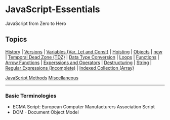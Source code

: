# JavaScript-Essentials

JavaScript from Zero to Hero

## Topics

[History](/Theory/historyAndFeatures.md) | [Versions](/Theory/versionsOfJavascript.md) | [Variables (Var, Let and Const)](/Theory/variables.md) | [Hoisting](/Theory/hoisting.md) | [Objects](/Theory/objects.md) | [new](/Theory/newKeyword.md) | [Temporal Dead Zone (TDZ)](/Theory/temporalDeadZone.md) | [Data Type Conversion](/Theory/dataConversion.md) | [Loops](/Theory/loops.md) | [Functions](/Theory/functions.md) | [Arrow Functions](/Theory/arrowFunctions.md) | [Experssions and Operators](/Theory/expressions&Operators.md) | [Destructuring](/Theory/destructuring.md) | [String](/Theory/string.md) | [Regular Expressions (Incomplete)](/Theory/regularExpressions.md) | [Indexed Collection (Array)](/Theory/indexedCollection.md)

[JavaScript Methods](/Theory/javascriptMethods.md)
[Miscellaneous](/Theory/miscellaneous.md)

---

### Basic Terminologies

- ECMA Script: European Computer Manufacturers Association Script
- DOM - Document Object Model
